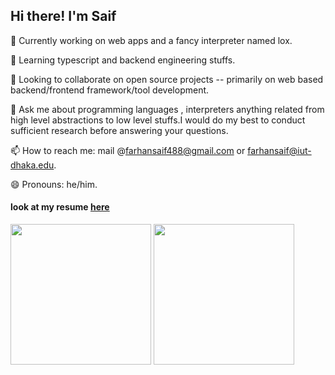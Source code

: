 ## Hi there! I'm Saif  

 

🔭 Currently working on web apps and a fancy interpreter named lox.  

 🌱 Learning typescript and backend engineering stuffs.  
 
 👯 Looking to collaborate on open source projects -- primarily on web based backend/frontend framework/tool development.  
 
 💬 Ask me about programming languages , interpreters anything related from high level abstractions to low level stuffs.I would do my best to conduct sufficient research before answering your questions.  
 
 📫 How to reach me: mail @farhansaif488@gmail.com or farhansaif@iut-dhaka.edu.  
 
 😄 Pronouns: he/him.  
 
 #### look at my resume [here](https://github.com/overlorde/overlorde/blob/main/cv.pdf)
 
 
 <p float="left" >
  <img  align="center" height="225px" src="https://github-readme-stats.vercel.app/api?username=overlorde&show_icons=true&theme=dark&hide=prs,issues,stars" />
  <img  align="center" height="225px" src="https://github-readme-stats.vercel.app/api/top-langs/?username=overlorde&theme=dark&langs_count=3" />
</p>
 

